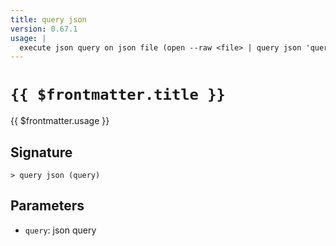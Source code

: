```yaml
---
title: query json
version: 0.67.1
usage: |
  execute json query on json file (open --raw <file> | query json 'query string')
---
```


# <code>{{ $frontmatter.title }}</code>

<div style='white-space: pre-wrap;'>{{ $frontmatter.usage }}</div>

## Signature

```> query json (query)```

## Parameters

 -  `query`: json query
